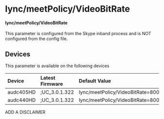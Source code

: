 ﻿---
description: lync/meetPolicy/VideoBitRate
search:
    keywords: ['lync','meetPolicy','VideoBitRate']
---

# lync/meetPolicy/VideoBitRate

#### lync/meetPolicy/VideoBitRate

This parameter is configured from the Skype inband process and is NOT configured from the config file.



## Devices
This parameter is available on the following devices

| Device | Latest Firmware | Default Value |
|:---|:---|:---|
| audc405HD | ;UC_3.0.1.322 | lync/meetPolicy/VideoBitRate=8000 
| audc440HD | ;UC_3.0.1.322 | lync/meetPolicy/VideoBitRate=8000 

ADD A DISCLAIMER
